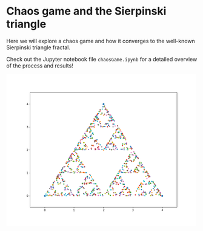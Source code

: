 # Chaos game and the Sierpinski triangle

Here we will explore a chaos game and how it converges to the well-known Sierpinski triangle fractal.

Check out the Jupyter notebook file `chaosGame.ipynb` for a detailed overview of the process and results!

<img src="https://github.com/AtreyaSh/chaosGameST/blob/master/chaos_game1000.png" width="500">
